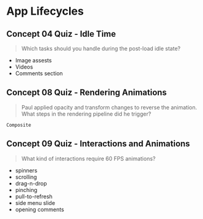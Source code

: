 # App Lifecycles

## Concept 04 Quiz - Idle Time

> Which tasks should you handle during the post-load idle state?

- Image assests
- Videos
- Comments section

## Concept 08 Quiz - Rendering Animations

> Paul applied opacity and transform changes to reverse the animation. What steps in the rendering pipeline did he trigger?

`Composite`

## Concept 09 Quiz - Interactions and Animations

> What kind of interactions require 60 FPS animations?

- spinners
- scrolling
- drag-n-drop
- pinching
- pull-to-refresh
- side menu slide
- opening comments